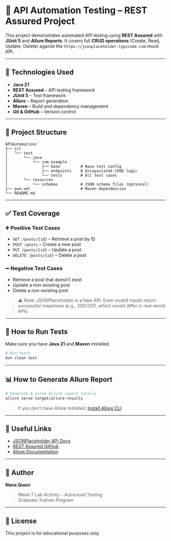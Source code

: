 # 🧪 API Automation Testing – REST Assured Project

This project demonstrates automated API testing using **REST Assured** with **JUnit 5** and **Allure Reports**. It covers full **CRUD operations** (Create, Read, Update, Delete) against the `https://jsonplaceholder.typicode.com` mock API.

---

## 🚀 Technologies Used

- **Java 21**
- **REST Assured** – API testing framework
- **JUnit 5** – Test framework
- **Allure** – Report generation
- **Maven** – Build and dependency management
- **Git & GitHub** – Version control

---

## 🧩 Project Structure

```
APIAutomation/
├── src
│   └── test
│       └── java
│           └── com.example
│               ├── base         # Base test config
│               ├── endpoints    # Encapsulated CRUD logic
│               └── tests        # All test cases
│       └── resources
│           └── schemas          # JSON schema files (optional)
├── pom.xml                      # Maven dependencies
└── README.md
```

---

## ✅ Test Coverage

### ➕ Positive Test Cases
- `GET /posts/{id}` – Retrieve a post by ID
- `POST /posts` – Create a new post
- `PUT /posts/{id}` – Update a post
- `DELETE /posts/{id}` – Delete a post

### ➖ Negative Test Cases
- Retrieve a post that doesn't exist
- Update a non-existing post
- Delete a non-existing post

> ⚠️ Note: JSONPlaceholder is a fake API. Even invalid inputs return successful responses (e.g., 200/201), which would differ in real-world APIs.

---

## 📄 How to Run Tests

Make sure you have **Java 21** and **Maven** installed.

```bash
# Run tests
mvn clean test
```

---

## 📊 How to Generate Allure Report

```bash
# Generate & serve Allure report locally
allure serve target/allure-results
```

> If you don’t have Allure installed: [Install Allure CLI](https://docs.qameta.io/allure/#_installing_a_commandline)

---

## 🔗 Useful Links

- [JSONPlaceholder API Docs](https://jsonplaceholder.typicode.com/)
- [REST Assured GitHub](https://github.com/rest-assured/rest-assured)
- [Allure Documentation](https://docs.qameta.io/allure/)

---

## 👤 Author

**Nana Quaci**
> Week 7 Lab Activity – Advanced Testing  
> Graduate Trainee Program

---

## 🏁 License

This project is for educational purposes only.
